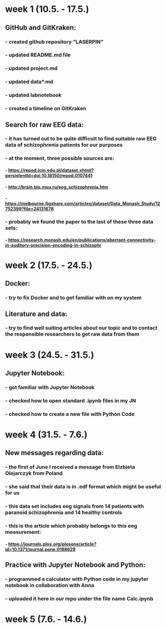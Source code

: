 # week 1 (10.5. - 17.5.)

## GitHub and GitKraken:

### - created github repository "LASERPIN"
### - updated README.md file
### - updated project.md
### - updated data*.md
### - updated labnotebook
### - created a timeline on GitKraken

## Search for raw EEG data:

### - it has turned out to be quite difficult to find suitable raw EEG data of schizophrenia patients for our purposes
### - at the moment, three possible sources are:
#### - https://repod.icm.edu.pl/dataset.xhtml?persistentId=doi:10.18150/repod.0107441
#### - http://brain.bio.msu.ru/eeg_schizophrenia.htm
#### - https://melbourne.figshare.com/articles/dataset/Data_Monash_Study/12752399?file=24131678
### - probably we found the paper to the last of these three data sets:
#### - https://research.monash.edu/en/publications/aberrant-connectivity-in-auditory-precision-encoding-in-schizophr

# week 2 (17.5. - 24.5.)

## Docker:

### - try to fix Docker and to get familiar with on my system

## Literature and data:

### - try to find well suiting articles about our topic and to contact the responsible researchers to get raw data from them

# week 3 (24.5. - 31.5.)

## Jupyter Notebook:

### - got familiar with Jupyter Notebook
### - checked how to open standard .ipynb files in my JN
### - checked how to create a new file with Python Code

# week 4 (31.5. - 7.6.)

## New messages regarding data:

### - the first of June I received a message from Elzbieta Olejarczyk from Poland
### - she said that their data is in .edf format which might be useful for us
### - this data set includes eeg signals from 14 patients with paranoid schizophrenia and 14 healthy controls
### - this is the article which probably belongs to this eeg measurement:
#### - https://journals.plos.org/plosone/article?id=10.1371/journal.pone.0188629

## Practice with Jupyter Notebook and Python:

### - programmed a calculator with Python code in my jupyter notebook in collaboration with Anna
### - uploaded it here in our repo under the file name Calc.ipynb

# week 5 (7.6. - 14.6.)
